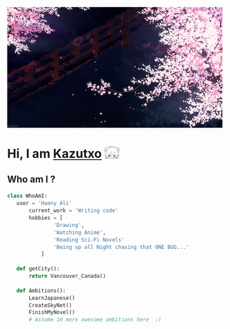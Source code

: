  <img src="https://github.com/kazutxo/kazutxo/blob/main/Sakura.gif" alt="sakura">
<h1>Hi, I am <a href=""https://github.com/kazutxo">Kazutxo</a> <img src="https://github.com/kazutxo/kazutxo/blob/main/ww%20(1)%20(1).gif" width="35px"></h1>

<h2>Who am I ?</h2>
 
 ``` python
 class WhoAmI:
 	user = 'Haany Ali'
		current_work = 'Writing code'
		hobbies = [
				'Drawing',
				'Watching Anime',
				'Reading Sci-Fi Novels'
				'Being up all Night chasing that ONE BUG...'
			]
	
	def getCity():
		return Vancouver_Canada()
	
	def Ambitions():
		LearnJapanese()
		CreateSkyNet()
		FinishMyNovel()
		# Assume 10 more awesome ambitions here  ;)
	
 ```

